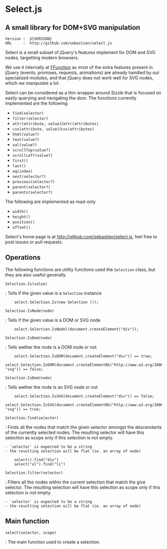

# Select.js
## A small library for DOM+SVG manipulation

```
Version :  ${VERSION}
URL     :  http://github.com/sebastien/select.js
```

Select is a small subset of jQuery's features implement for DOM and SVG nodes,
targetting modern browsers.


We use it internally at [FFunction](http://ffctn.com) as most of the extra features present
in jQuery (events, promises, requests, animations) are already handled
by our specialized modules, and that jQuery does not work well for SVG 
nodes, which we manipulate a lot.

Select can be considered as a thin wrapper around Sizzle that is focused on
easily querying and navigating the dom. The functions currently implemented
are the following:

- `find(selector)`
- `filter(selector)`
- `attr(attribute, value)`/`attr(attributes)`
- `css(attribute, value)`/`css(attributes)`
- `html(value?)`
- `text(value?)`
- `val(value?)`
- `scrollTop(value?)`
- `scrollLeft(value?)`
- `first()`
- `last()`
- `eq(index)`
- `next(selector?)`
- `previous(selector?)`
- `parent(selector?)`
- `parents(selector?)`

The following are implemented as read-only

- `width()`
- `height()`
- `position()`
- `offset()`

Select's home page is at <http://github.com/sebastien/select.js>, feel
free to post issues or pull requests.


Operations
----------

 The following functions are utility functions used the `Selection` class, 
 but they are also useful generally.

`Selection.Is(value)`

:	Tells if the given value is a `Selection` instance

		select.Selection.Is(new Selection ());

`Selection.IsNode(node)`

:	Tells if the given value is a DOM or SVG node

		select.Selection.IsNodel(document.createElement("div"));

`Selection.IsDom(node)`

:	Tells wether the node is a DOM node or not

		select.Selection.IsDOM(document.createElement("div")) == true;
		select.Selection.IsDOM(document.createElementNS("http://www.w3.org/2000/svg", "svg")) == false;

`Selection.IsDom(node)`

:	Tells wether the node is an SVG node or not

		select.Selection.IsSVG(document.createElement("div")) == false;
		select.Selection.IsSVG(document.createElementNS("http://www.w3.org/2000/svg", "svg")) == true;

`Selection.find(selector)`

:	Finds all the nodes that match the given selector amongst the descendants
		of the currently selected nodes. The resulting selector will have
		this selection as scope only if this selection is not empty.

	- `selector` is expected to be a string
	- the resulting selection will be flat (ie. an array of node)

		select().find("div")
		select("ul").find("li")

`Selection.filter(selector)`

:	Filters all the nodes within the current selection that match
		the give selector. The resulting selection will have
		this selection as scope only if this selection is not empty.

	- `selector` is expected to be a string
	- the resulting selection will be flat (ie. an array of node)

Main function
-------------

`select(selector, scope)`

:	The main function used to create a selection.

